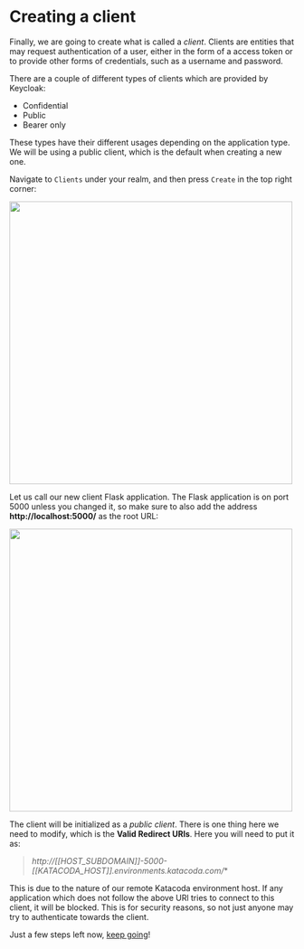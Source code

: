 # Creating a client

Finally, we are going to create what is called a *client*. Clients are entities that may request authentication of a user, either in the form of a access token or to provide other forms of credentials, such as a username and password. 

There are a couple of different types of clients which are provided by Keycloak:

* Confidential
* Public
* Bearer only

These types have their different usages depending on the application type. We will be using a public client, which is the default when creating a new one.

Navigate to `Clients` under your realm, and then press `Create` in the top right corner:

<img src="https://github.com/wska/katacoda-scenarios/blob/main/add-login-to-python-flask-app-using-keycloak/img/10.png?raw=true" width="500">

Let us call our new client Flask application. The Flask application is on port 5000 unless you changed it, so make sure to also add the address **http://localhost:5000/** as the root URL:

<img src="https://github.com/wska/katacoda-scenarios/blob/main/add-login-to-python-flask-app-using-keycloak/img/11.png?raw=true" width="500">

The client will be initialized as a *public client*. There is one thing here we need to modify, which is the **Valid Redirect URls**. Here you will need to put it as:

>*http://[[HOST_SUBDOMAIN]]-5000-[[KATACODA_HOST]].environments.katacoda.com/*\* 

This is due to the nature of our remote Katacoda environment host. If any application which does not follow the above URl tries to connect to this client, it will be blocked. This is for security reasons, so not just anyone may try to authenticate towards the client.

<!--
Finally, there is one last thing we are going to need to extract from here, which is the *client secret*. After making the changes above, you can go ahead and save your changes by clicking the `Save` button at the bottom of the page. When you now toggle from a *public* to a *confidential* client, a *credentials* tab will show up at the top. If you head on over there, you will notice a field called *Secret*:

<img src="https://github.com/wska/katacoda-scenarios/blob/main/add-login-to-python-flask-app-using-keycloak/img/13.png?raw=true" width="500">

You will need this secret to configure the Flask application, so you can keep this tab open. You do not need to make any other changes in Keycloak. The client secret is generated, and you can can also generate new ones from here. 
-->
Just a few steps left now, [keep going](https://64.media.tumblr.com/3487d11245609f74cb81c7e67c49bac5/tumblr_npnnnwNWJq1qc4uvwo1_500.jpg)!
